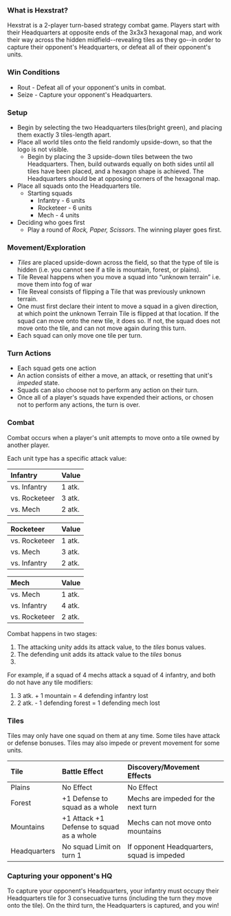### What is Hexstrat?
Hexstrat is a 2-player turn-based strategy combat game. Players start with their Headquarters at opposite ends of the 3x3x3 hexagonal map, and work their way across the hidden midfield--revealing tiles as they go--in order to capture their opponent's Headquarters, or defeat all of their opponent's units.

### Win Conditions
* Rout - Defeat all of your opponent's units in combat.
* Seize - Capture your opponent's Headquarters.

### Setup
* Begin by selecting the two Headquarters tiles(bright green), and placing them exactly 3 tiles-length apart.
* Place all world tiles onto the field randomly upside-down, so that the logo is not visible.
  * Begin by placing the 3 upside-down tiles between the two Headquarters. Then, build outwards equally on both sides until all tiles have been placed, and a hexagon shape is achieved. The Headquarters should be at opposing corners of the hexagonal map.
* Place all squads onto the Headquarters tile.
  * Starting squads
    * Infantry - 6 units
    * Rocketeer - 6 units
    * Mech - 4 units
* Deciding who goes first
  * Play a round of _Rock, Paper, Scissors_. The winning player goes first.

### Movement/Exploration
* _Tiles_ are placed upside-down across the field, so that the type of tile is hidden (i.e. you cannot see if a tile is mountain, forest, or plains).
* Tile Reveal happens when you move a squad into “unknown terrain” i.e. move them into fog of war
* Tile Reveal consists of flipping a Tile that was previously unknown terrain.
* One must first declare their intent to move a squad in a given direction, at which point the unknown Terrain Tile is flipped at that location. If the squad can move onto the new tile, it does so. If not, the squad does not move onto the tile, and can not move again during this turn.
* Each squad can only move one tile per turn.

### Turn Actions
* Each squad gets one action
* An action consists of either a move, an attack, or resetting that unit's _impeded_ state.
* Squads can also choose not to perform any action on their turn.
* Once all of a player's squads have expended their actions, or chosen not to perform any actions, the turn is over.

### Combat

Combat occurs when a player's unit attempts to move onto a tile owned by another player.

Each unit type has a specific attack value:

| Infantry   | Value  |
| :--------- | :----- |
| vs. Infantry | 1 atk. |
| vs. Rocketeer | 3 atk. |
| vs. Mech   | 2 atk. |

| Rocketeer | Value  |
| :--------- | :----- |
| vs. Rocketeer  | 1 atk. |
| vs. Mech | 3 atk. |
| vs. Infantry | 2 atk. |

|  Mech  | Value  |
| :--------- | :----- |
| vs. Mech | 1 atk. |
| vs. Infantry | 4 atk. |
| vs. Rocketeer  | 2 atk. |


Combat happens in two stages:

1. The attacking unity adds its attack value, to the _tiles_ bonus values.
2. The defending unit adds its attack value to the _tiles_ bonus
3.

For example, if a squad of 4 mechs attack a squad of 4 infantry, and both do not have any tile modifiers:
1. 3 atk. + 1 mountain = 4 defending infantry lost
2. 2 atk. - 1 defending forest = 1 defending mech lost

### Tiles

Tiles may only have one squad on them at any time. Some tiles have attack or defense  bonuses. Tiles may also impede or prevent movement for some units.

 | Tile     | Battle Effect                           | Discovery/Movement Effects                                 |
 | :------- | :-------------------------------------- | :----------------                                 |
 |  Plains  |  No Effect                              | No Effect                                         |
 |  Forest  | +1 Defense to squad as a whole          | Mechs are impeded for the next turn |
 | Mountains| +1 Attack +1 Defense to squad as a whole| Mechs can not move onto mountains |
 | Headquarters     |  No squad Limit on turn 1                | If opponent Headquarters, squad is impeded                    |

 ### Capturing your opponent's HQ

To capture your opponent's Headquarters, your infantry must occupy their Headquarters tile for 3 consecuative turns (including the turn they move onto the tile). On the third turn, the Headquarters is captured, and you win!
